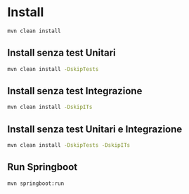 # Install
```bash
mvn clean install
```

## Install senza test Unitari
```bash
mvn clean install -DskipTests
```

## Install senza test Integrazione
```bash
mvn clean install -DskipITs
```

## Install senza test Unitari e Integrazione
```bash
mvn clean install -DskipTests -DskipITs
```

## Run Springboot
```bash
mvn springboot:run
```
